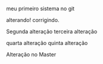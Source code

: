 meu primeiro sistema no git

alterando!
corrigindo.

Segunda alteração
terceira alteração

quarta alteração
quinta alteração

Alteração no Master